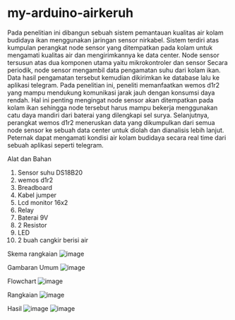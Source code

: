 # my-arduino-airkeruh
Pada penelitian ini dibangun sebuah sistem pemantauan kualitas air kolam budidaya
ikan menggunakan jaringan sensor nirkabel. Sistem terdiri atas kumpulan perangkat node sensor yang ditempatkan pada kolam untuk mengamati kualitas air dan mengirimkannya ke data center. Node sensor tersusun atas dua komponen utama yaitu mikrokontroler dan sensor Secara periodik, node sensor mengambil data pengamatan suhu dari kolam ikan. Data hasil pengamatan tersebut kemudian dikirimkan ke database lalu ke aplikasi telegram. Pada penelitian ini, peneliti memanfaatkan wemos d1r2 yang mampu mendukung komunikasi jarak jauh dengan konsumsi daya rendah. Hal ini penting mengingat node sensor akan ditempatkan pada kolam ikan sehingga node tersebut harus mampu bekerja menggunakan catu daya mandiri dari baterai yang dilengkapi sel surya. Selanjutnya, perangkat wemos d1r2 meneruskan data yang dikumpulkan dari semua node sensor ke sebuah data center untuk diolah dan dianalisis lebih lanjut. Peternak dapat mengamati kondisi air kolam budidaya secara real time dari sebuah aplikasi seperti telegram.

 Alat dan Bahan
 1. Sensor suhu DS18B20
 2. wemos d1r2
 3. Breadboard
 4. Kabel jumper
 5. Lcd monitor 16x2
 6. Relay
 7. Baterai 9V
 8. 2 Resistor
 9. LED
 10. 2 buah cangkir berisi air

Skema rangkaian
![image](https://github.com/user-attachments/assets/97be98c3-54fc-419f-9ef8-83bc89f2f0b2)

Gambaran Umum
![image](https://github.com/user-attachments/assets/f9fc8bde-ff2b-4cfc-87d6-bd86e58f8d0b)


Flowchart
![image](https://github.com/user-attachments/assets/285c943d-fd6e-4cdb-a2ef-f994bd43ddd4)

Rangkaian
![image](https://github.com/user-attachments/assets/35bb7a54-7be1-4bfc-b8da-d39d9fb9e97a)

Hasil
![image](https://github.com/user-attachments/assets/bf46027f-0079-4899-aac2-c9b538d58f50)
![image](https://github.com/user-attachments/assets/7b94cd38-6f4e-4fae-b59c-43a4bdbd7ed4)


